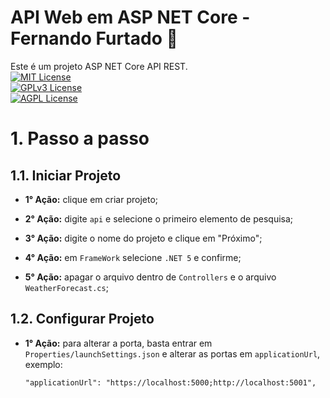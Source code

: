 
# API Web em ASP NET Core - Fernando Furtado :boy:
Este é um projeto ASP NET Core API REST.   
[![MIT License](https://img.shields.io/badge/License-MIT-green.svg)](https://choosealicense.com/licenses/mit/)  
[![GPLv3 License](https://img.shields.io/badge/License-GPL%20v3-yellow.svg)](https://choosealicense.com/licenses/gpl-3.0/)  
[![AGPL License](https://img.shields.io/badge/license-AGPL-blue.svg)](https://choosealicense.com/licenses/gpl-3.0/)

# 1. Passo a passo
## 1.1. Iniciar Projeto
- **1° Ação:** clique em criar projeto;

- **2° Ação:** digite ```api``` e selecione o primeiro elemento de pesquisa;

- **3° Ação:** digite o nome do projeto e clique em "Próximo";

- **4° Ação:** em ```FrameWork``` selecione  ```.NET 5``` e confirme;

- **5° Ação:** apagar o arquivo dentro de ```Controllers``` e o arquivo ```WeatherForecast.cs```;

## 1.2. Configurar Projeto
- **1° Ação:** para alterar a porta, basta entrar em ```Properties/launchSettings.json``` e alterar as portas em ```applicationUrl```, exemplo:
    ~~~
    "applicationUrl": "https://localhost:5000;http://localhost:5001",
    ~~~ 